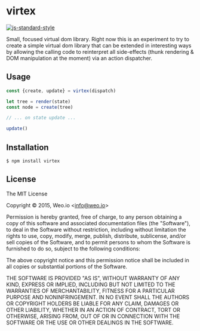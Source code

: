 
# virtex

[![js-standard-style](https://img.shields.io/badge/code%20style-standard-brightgreen.svg?style=flat)](https://github.com/feross/standard)

Small, focused virtual dom library.  Right now this is an experiment to try to create a simple virtual dom library that can be extended in interesting ways by allowing the calling code to reinterpret all side-effects (thunk rendering & DOM manipulation at the moment) via an action dispatcher.

## Usage

```javascript
const {create, update} = virtex(dispatch)

let tree = render(state)
const node = create(tree)

// ... on state update ...

update()

```

## Installation

    $ npm install virtex

## License

The MIT License

Copyright &copy; 2015, Weo.io &lt;info@weo.io&gt;

Permission is hereby granted, free of charge, to any person obtaining a copy of this software and associated documentation files (the "Software"), to deal in the Software without restriction, including without limitation the rights to use, copy, modify, merge, publish, distribute, sublicense, and/or sell copies of the Software, and to permit persons to whom the Software is furnished to do so, subject to the following conditions:

The above copyright notice and this permission notice shall be included in all copies or substantial portions of the Software.

THE SOFTWARE IS PROVIDED "AS IS", WITHOUT WARRANTY OF ANY KIND, EXPRESS OR IMPLIED, INCLUDING BUT NOT LIMITED TO THE WARRANTIES OF MERCHANTABILITY, FITNESS FOR A PARTICULAR PURPOSE AND NONINFRINGEMENT. IN NO EVENT SHALL THE AUTHORS OR COPYRIGHT HOLDERS BE LIABLE FOR ANY CLAIM, DAMAGES OR OTHER LIABILITY, WHETHER IN AN ACTION OF CONTRACT, TORT OR OTHERWISE, ARISING FROM, OUT OF OR IN CONNECTION WITH THE SOFTWARE OR THE USE OR OTHER DEALINGS IN THE SOFTWARE.
